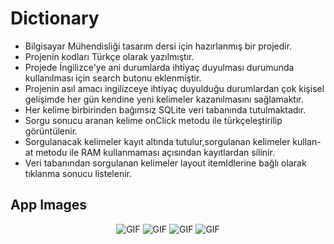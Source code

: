 # Dictionary

* Bilgisayar Mühendisliği tasarım dersi için hazırlanmış bir projedir.<br>
* Projenin kodları Türkçe olarak yazılmıştır.<br>
* Projede İngilizce'ye ani durumlarda ihtiyaç duyulması durumunda kullanılması için search butonu eklenmiştir.<br>
* Projenin asıl amacı ingilizceye ihtiyaç duyulduğu durumlardan çok kişisel gelişimde her gün kendine yeni kelimeler kazanılmasını sağlamaktır.<br>
* Her kelime birbirinden bağımsız SQLite veri tabanında tutulmaktadır.<br>
* Sorgu sonucu aranan kelime onClick metodu ile türkçeleştirilip görüntülenir.<br>
* Sorgulanacak kelimeler kayıt altında tutulur,sorgulanan kelimeler kullan-at metodu ile RAM kullanmaması açısından kayıtlardan silinir.<br>
* Veri tabanından sorgulanan kelimeler layout itemIdlerine bağlı olarak tıklanma sonucu listelenir.<br>

App Images
--------------
<p align="center">
  <img src="https://user-images.githubusercontent.com/71982171/146438982-78263500-277b-48d3-afb1-ea7a655600cc.png" alt="GIF" />
  <img src="https://user-images.githubusercontent.com/71982171/146438986-d3859231-e730-46dc-a04b-cd0542ad780a.png" alt="GIF" />
  <img src="https://user-images.githubusercontent.com/71982171/146438989-62146908-9d48-4dca-ab15-5b76c60b5565.png" alt="GIF" />
  <img src="https://user-images.githubusercontent.com/71982171/146438990-798ef008-f110-440f-b6ed-5c368ad375ef.png" alt="GIF" />
</p>

